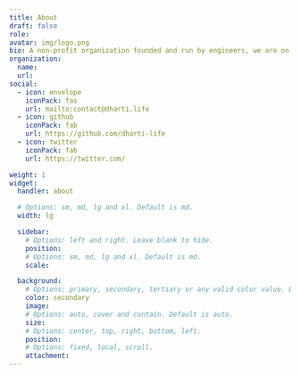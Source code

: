 ```yaml
---
title: About
draft: false
role:
avatar: img/logo.png
bio: A non-profit organization founded and run by engineers, we are on a mission to help shape technology in a manner that it is accessible and usable at the ground-root level.
organization:
  name:
  url:
social:
  - icon: envelope
    iconPack: fas
    url: mailto:contact@dharti.life
  - icon: github
    iconPack: fab
    url: https://github.com/dharti-life
  - icon: twitter
    iconPack: fab
    url: https://twitter.com/

weight: 1
widget:
  handler: about

  # Options: sm, md, lg and xl. Default is md.
  width: lg

  sidebar:
    # Options: left and right. Leave blank to hide.
    position:
    # Options: sm, md, lg and xl. Default is md.
    scale:

  background:
    # Options: primary, secondary, tertiary or any valid color value. Default is primary.
    color: secondary
    image:
    # Options: auto, cover and contain. Default is auto.
    size:
    # Options: center, top, right, bottom, left.
    position:
    # Options: fixed, local, scroll.
    attachment:
---
```


